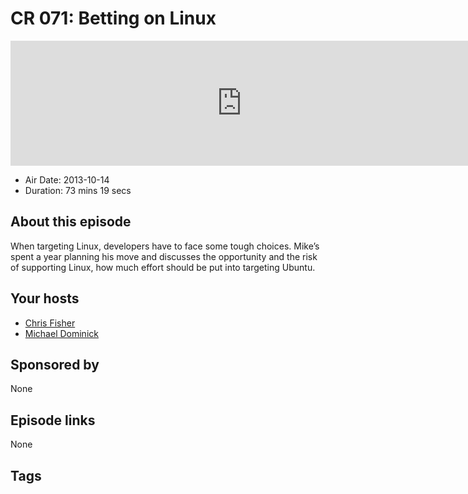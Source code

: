 # CR 071: Betting on Linux

<iframe src="https://player.fireside.fm/v2/MLf2ZzhC+AxgKgjuz?theme=dark" width="740" height="200" frameborder="0" scrolling="no"></iframe>

* Air Date: 2013-10-14
* Duration: 73 mins 19 secs

## About this episode

When targeting Linux, developers have to face some tough choices. Mike’s spent a year planning his move and discusses the opportunity and the risk of supporting Linux, how much effort should be put into targeting Ubuntu.

## Your hosts
* [Chris Fisher](https://coder.show/hosts/chrislas)
* [Michael Dominick](https://coder.show/hosts/michael)

## Sponsored by

None



## Episode links

None



## Tags

